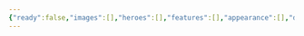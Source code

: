 ```yaml
---
{"ready":false,"images":[],"heroes":[],"features":[],"appearance":[],"dg-publish":true,"permalink":"/tabliczy/mifologicheskie-syuzhety/merkurij-v-iskusstve/","dgPassFrontmatter":true}
---
```



